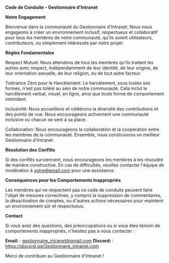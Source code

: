 **Code de Conduite - Gestionnaire d'Intranet**

**Notre Engagement**

Bienvenue dans la communauté du Gestionnaire d'Intranet. Nous nous engageons à créer un environnement inclusif, respectueux et collaboratif pour tous les membres de notre communauté, qu'ils soient utilisateurs, contributeurs, ou simplement intéressés par notre projet.

**Règles Fondamentales**

Respect Mutuel: Nous attendons de tous les membres qu'ils traitent les autres avec respect, indépendamment de leur identité, de leur origine, de leur orientation sexuelle, de leur religion, ou de tout autre facteur.

Tolérance Zéro pour le Harcèlement: Le harcèlement, sous toutes ses formes, n'est pas toléré au sein de notre communauté. Cela inclut le harcèlement verbal, visuel, en ligne, ainsi que toute forme de comportement intimidant.

Inclusivité: Nous accueillons et célébrons la diversité des contributions et des points de vue. Nous encourageons activement une communauté inclusive où chacun se sent à sa place.

Collaboration: Nous encourageons la collaboration et la coopération entre les membres de la communauté. Ensemble, nous construisons un meilleur Gestionnaire d'Intranet.

**Résolution des Conflits**

Si des conflits surviennent, nous encourageons les membres à les résoudre de manière constructive. En cas de difficultés, veuillez contacter l'équipe de modération à votre@email.com pour une assistance.

**Conséquences pour les Comportements Inappropriés**

Les membres qui ne respectent pas ce code de conduite peuvent faire l'objet de mesures correctives, y compris la suppression de commentaires, la désactivation de comptes, ou d'autres actions nécessaires pour maintenir un environnement sûr et respectueux.

**Contact**

Si vous avez des questions, des préoccupations ou si vous êtes témoin de comportements inappropriés, n'hésitez pas à nous contacter :

**Email:** : gestionnaire_intranet@gmail.com
**Discord:** : https://discord.gg/Gestionnaire_intranet.com

Merci de contribuer au Gestionnaire d'Intranet !